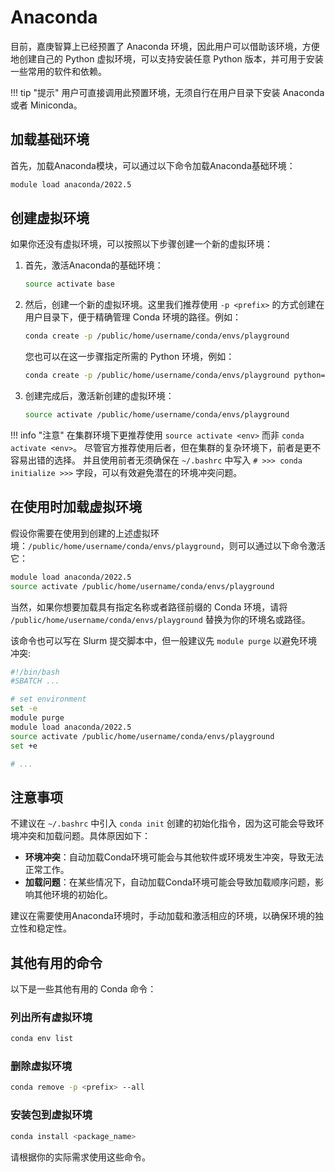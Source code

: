 # Anaconda

目前，嘉庚智算上已经预置了 Anaconda 环境，因此用户可以借助该环境，方便地创建自己的 Python 虚拟环境，可以支持安装任意 Python 版本，并可用于安装一些常用的软件和依赖。

!!! tip "提示"
    用户可直接调用此预置环境，无须自行在用户目录下安装 Anaconda 或者 Miniconda。

## 加载基础环境

首先，加载Anaconda模块，可以通过以下命令加载Anaconda基础环境：
```bash
module load anaconda/2022.5
```

## 创建虚拟环境
如果你还没有虚拟环境，可以按照以下步骤创建一个新的虚拟环境：

1. 首先，激活Anaconda的基础环境：
    ```bash
    source activate base
    ```

2. 然后，创建一个新的虚拟环境。这里我们推荐使用 `-p <prefix>` 的方式创建在用户目录下，便于精确管理 Conda 环境的路径。例如：
    ```bash
    conda create -p /public/home/username/conda/envs/playground
    ```

    您也可以在这一步骤指定所需的 Python 环境，例如：

    ```bash
    conda create -p /public/home/username/conda/envs/playground python=3.11
    ```

3. 创建完成后，激活新创建的虚拟环境：
    ```bash
    source activate /public/home/username/conda/envs/playground
    ```

!!! info "注意"
    在集群环境下更推荐使用 `source activate <env>` 而非 `conda activate <env>`。
    尽管官方推荐使用后者，但在集群的复杂环境下，前者是更不容易出错的选择。
    并且使用前者无须确保在 `~/.bashrc` 中写入 `# >>> conda initialize >>>` 字段，可以有效避免潜在的环境冲突问题。

## 在使用时加载虚拟环境

假设你需要在使用到创建的上述虚拟环境：`/public/home/username/conda/envs/playground`，则可以通过以下命令激活它：

```bash
module load anaconda/2022.5
source activate /public/home/username/conda/envs/playground
```

当然，如果你想要加载具有指定名称或者路径前缀的 Conda 环境，请将 `/public/home/username/conda/envs/playground` 替换为你的环境名或路径。

该命令也可以写在 Slurm 提交脚本中，但一般建议先 `module purge` 以避免环境冲突:

```bash
#!/bin/bash
#SBATCH ...

# set environment
set -e
module purge
module load anaconda/2022.5
source activate /public/home/username/conda/envs/playground
set +e

# ...
```

## 注意事项

不建议在 `~/.bashrc` 中引入 `conda init` 创建的初始化指令，因为这可能会导致环境冲突和加载问题。具体原因如下：

- **环境冲突**：自动加载Conda环境可能会与其他软件或环境发生冲突，导致无法正常工作。
- **加载问题**：在某些情况下，自动加载Conda环境可能会导致加载顺序问题，影响其他环境的初始化。

建议在需要使用Anaconda环境时，手动加载和激活相应的环境，以确保环境的独立性和稳定性。

## 其他有用的命令
以下是一些其他有用的 Conda 命令：

### 列出所有虚拟环境

```bash
conda env list
```

### 删除虚拟环境
```bash
conda remove -p <prefix> --all
```

### 安装包到虚拟环境
```bash
conda install <package_name>
```

请根据你的实际需求使用这些命令。
